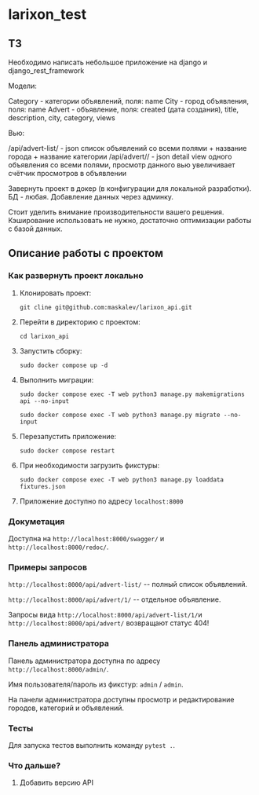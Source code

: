 # larixon_test

## ТЗ

Необходимо написать небольшое приложение на django и django_rest_framework

Модели:

Category - категории объявлений, поля: name
City - город объявления, поля: name
Advert - объявление, поля: created (дата создания), title, description, city, category, views

Вью:

/api/advert-list/ - json список объявлений со всеми полями + название города + название категории /api/advert// - json detail view одного объявления со всеми полями, просмотр данного вью увеличивает счётчик просмотров в объявлении

Завернуть проект в докер (в конфигурации для локальной разработки). БД - любая. Добавление данных через админку.

Стоит уделить внимание производительности вашего решения. Кэширование использовать не нужно, достаточно оптимизации работы с базой данных.


## Описание работы с проектом

### Как развернуть проект локально

1. Клонировать проект: 
   
   `git cline git@github.com:maskalev/larixon_api.git`

2. Перейти в директорию с проектом: 
   
   `cd larixon_api`

3. Запустить сборку: 
   
   `sudo docker compose up -d`

4. Выполнить миграции: 
   
   `sudo docker compose exec -T web python3 manage.py makemigrations api --no-input`

   `sudo docker compose exec -T web python3 manage.py migrate --no-input`

5. Перезапустить приложение:
   
   `sudo docker compose restart`

6. При необходимости загрузить фикстуры:

    `sudo docker compose exec -T web python3 manage.py loaddata fixtures.json`

7. Приложение доступно по адресу `localhost:8000`

### Докуметация
Доступна на `http://localhost:8000/swagger/` и `http://localhost:8000/redoc/`.

### Примеры запросов

`http://localhost:8000/api/advert-list/` -- полный список объявлений.

`http://localhost:8000/api/advert/1/` -- отдельное объявление.

Запросы вида `http://localhost:8000/api/advert-list/1/`и `http://localhost:8000/api/advert/` возвращают статус 404!

### Панель администратора
Панель администратора доступна по адресу `http://localhost:8000/admin/`.

Имя пользователя/пароль из фикстур: `admin` / `admin`.

На панели администратора доступны просмотр и редактирование городов, категорий и объявлений.

### Тесты

Для запуска тестов выполнить команду `pytest .`.

### Что дальше?

1. Добавить версию API
